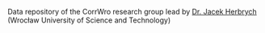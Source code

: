 Data repository of the CorrWro research group lead by [Dr. Jacek Herbrych](https://herbrychjacek.bitbucket.io) (Wrocław University of Science and Technology)
